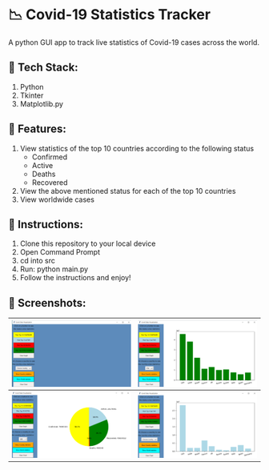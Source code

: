 # :chart_with_downwards_trend: Covid-19 Statistics Tracker
A python GUI app to track live statistics of Covid-19 cases across the world.

## :wrench: Tech Stack:
<ol>
  <li>Python
  <li>Tkinter
  <li>Matplotlib.py
</ol>


## :key: Features:
<ol>
  <li>View statistics of the top 10 countries according to the following status
    <ul>
      <li>Confirmed
      <li>Active
      <li>Deaths
      <li>Recovered
    </ul>
    <li>View the above mentioned status for each of the top 10 countries
    <li>View worldwide cases
</ol>

## :book: Instructions:
<ol>
  <li>Clone this repository to your local device
  <li>Open Command Prompt
  <li>cd into src
  <li>Run: python main.py
  <li>Follow the instructions and enjoy!
</ol>

## 📸 Screenshots:
| ![Image](https://github.com/mayankrastogi02/Covid-19-Statistics-Tracker/blob/master/resources/screenshots/welcome-page.png) | ![Image](https://github.com/mayankrastogi02/Covid-19-Statistics-Tracker/blob/master/resources/screenshots/recovered-graph.png) |
| :------------: | :------------: |
| ![Image](https://github.com/mayankrastogi02/Covid-19-Statistics-Tracker/blob/master/resources/screenshots/country-pie.png) | ![Image](https://github.com/mayankrastogi02/Covid-19-Statistics-Tracker/blob/master/resources/screenshots/active-graph.png) | 
